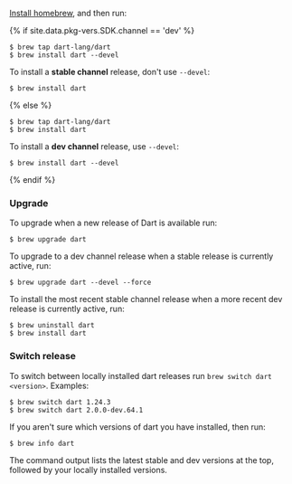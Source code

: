 [Install homebrew](http://brew.sh/), and then run:

{% if site.data.pkg-vers.SDK.channel == 'dev' %}
```terminal
$ brew tap dart-lang/dart
$ brew install dart --devel
```

To install a **stable channel** release,
don't use `--devel`:

```terminal
$ brew install dart
```

{% else %}
```terminal
$ brew tap dart-lang/dart
$ brew install dart
```

To install a **dev channel** release, use `--devel`:

```terminal
$ brew install dart --devel
```
{% endif %}


### Upgrade

To upgrade when a new release of Dart is available run:

```terminal
$ brew upgrade dart
```

To upgrade to a dev channel release when a stable release is
currently active, run:

```terminal
$ brew upgrade dart --devel --force
```

To install the most recent stable channel release when
a more recent dev release is currently active, run:

```terminal
$ brew uninstall dart
$ brew install dart
```

### Switch release

To switch between locally installed dart releases run
`brew switch dart <version>`. Examples:

```terminal
$ brew switch dart 1.24.3
$ brew switch dart 2.0.0-dev.64.1
```

If you aren't sure which versions of dart you have installed, then run:

```terminal
$ brew info dart
```

The command output lists the latest stable and dev versions at the top,
followed by your locally installed versions.
